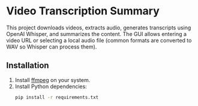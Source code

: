 # Video Transcription Summary

This project downloads videos, extracts audio, generates transcripts using OpenAI Whisper, and summarizes the content. The GUI allows entering a video URL or selecting a local audio file (common formats are converted to WAV so Whisper can process them).

## Installation

1. Install [ffmpeg](https://ffmpeg.org/) on your system.
2. Install Python dependencies:
   ```bash
   pip install -r requirements.txt
   ```

